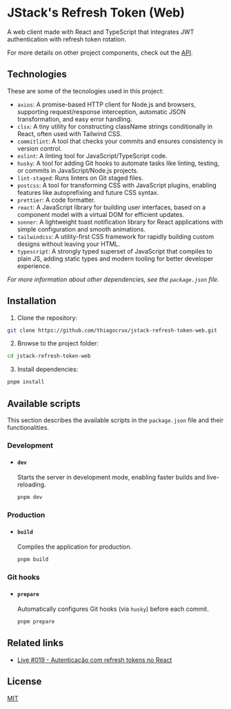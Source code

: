 # JStack's Refresh Token (Web)

A web client made with React and TypeScript that integrates JWT authentication with refresh token rotation.

For more details on other project components, check out the [API](https://github.com/thiagocrux/jstack-refresh-token-api).

## Technologies

These are some of the tecnologies used in this project:

- `axios`: A promise-based HTTP client for Node.js and browsers, supporting request/response interception, automatic JSON transformation, and easy error handling.
- `clsx`: A tiny utility for constructing className strings conditionally in React, often used with Tailwind CSS.
- `commitlint`: A tool that checks your commits and ensures consistency in version control.
- `eslint`: A linting tool for JavaScript/TypeScript code.
- `husky`: A tool for adding Git hooks to automate tasks like linting, testing, or commits in JavaScript/Node.js projects.
- `lint-staged`: Runs linters on Git staged files.
- `postcss`: A tool for transforming CSS with JavaScript plugins, enabling features like autoprefixing and future CSS syntax.
- `prettier`: A code formatter.
- `react`: A JavaScript library for building user interfaces, based on a component model with a virtual DOM for efficient updates.
- `sonner`: A lightweight toast notification library for React applications with simple configuration and smooth animations.
- `tailwindcss`: A utility-first CSS framework for rapidly building custom designs without leaving your HTML.
- `typescript`: A strongly typed superset of JavaScript that compiles to plain JS, adding static types and modern tooling for better developer experience.

_For more information about other dependencies, see the `package.json` file._

## Installation

1. Clone the repository:

```bash
git clone https://github.com/thiagocrux/jstack-refresh-token-web.git
```

2. Browse to the project folder:

```bash
cd jstack-refresh-token-web
```

3. Install dependencies:

```bash
pnpm install
```

## Available scripts

This section describes the available scripts in the `package.json` file and their functionalities.

### Development

- #### `dev`

  Starts the server in development mode, enabling faster builds and live-reloading.

  ```bash
  pnpm dev
  ```

### Production

- #### `build`

  Compiles the application for production.

  ```bash
  pnpm build
  ```

### Git hooks

- #### `prepare`

  Automatically configures Git hooks (via `husky`) before each commit.

  ```bash
  pnpm prepare
  ```

## Related links

- [Live #019 - Autenticação com refresh tokens no React](https://app.jstack.com.br/classroom/lives/autenticacao-com-refresh-tokens-no-react)

## License

[MIT](https://choosealicense.com/licenses/mit/)
